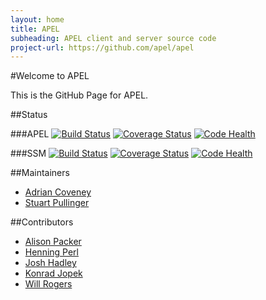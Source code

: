 ```yaml
---
layout: home
title: APEL
subheading: APEL client and server source code
project-url: https://github.com/apel/apel
---
```


#Welcome to APEL

This is the GitHub Page for APEL.

##Status

###APEL
[![Build Status](https://travis-ci.org/apel/apel.svg?branch=dev)](https://travis-ci.org/apel/apel)
[![Coverage Status](https://coveralls.io/repos/apel/apel/badge.png?branch=dev)](https://coveralls.io/r/apel/apel?branch=dev)
[![Code Health](https://landscape.io/github/apel/apel/dev/landscape.png)](https://landscape.io/github/apel/apel/dev)

###SSM
[![Build Status](https://travis-ci.org/apel/ssm.svg?branch=dev)](https://travis-ci.org/apel/ssm)
[![Coverage Status](https://coveralls.io/repos/apel/ssm/badge.png?branch=dev)](https://coveralls.io/r/apel/ssm?branch=dev)
[![Code Health](https://landscape.io/github/apel/ssm/dev/landscape.png)](https://landscape.io/github/apel/ssm/dev)

##Maintainers

- [Adrian Coveney](https://github.com/tofu-rocketry)
- [Stuart Pullinger](https://github.com/stuartpullinger)

##Contributors

- [Alison Packer](https://github.com/alisonpacker)
- [Henning Perl](https://github.com/hperl)
- [Josh Hadley](https://github.com/CJoriginal)
- [Konrad Jopek](https://github.com/kjopek)
- [Will Rogers](https://github.com/willrogers)
